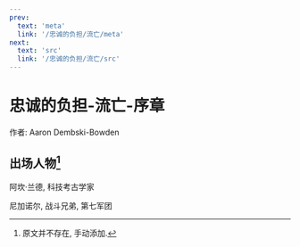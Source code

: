 ```yaml
---
prev:
  text: 'meta'
  link: '/忠诚的负担/流亡/meta'
next:
  text: 'src'
  link: '/忠诚的负担/流亡/src'
---
```


# 忠诚的负担-流亡-序章

作者: Aaron Dembski-Bowden

## 出场人物[^忠诚的负担-流亡-序章-1]

阿坎·兰德, 科技考古学家

尼加诺尔, 战斗兄弟, 第七军团

[^忠诚的负担-流亡-序章-1]: 原文并不存在, 手动添加.
